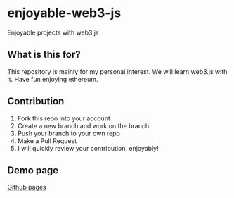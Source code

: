 # enjoyable-web3-js
Enjoyable projects with web3.js

## What is this for?
This repository is mainly for my personal interest. We will learn web3.js with it. Have fun enjoying ethereum.

## Contribution
1. Fork this repo into your account
2. Create a new branch and work on the branch
3. Push your branch to your own repo
4. Make a Pull Request
5. I will quickly review your contribution, enjoyably!

## Demo page
[Github pages][demo-page]


[demo-page]:https://santonychoi.github.io/enjoyable-web3-js/
